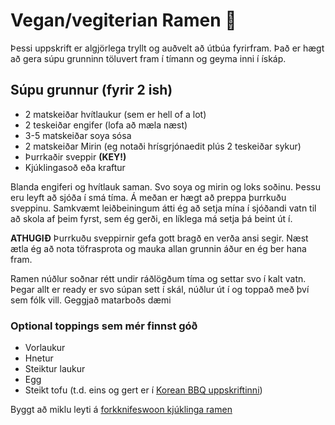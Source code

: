 # Vegan/vegiterian Ramen 🍜

Þessi uppskrift er algjörlega tryllt og auðvelt að útbúa fyrirfram. Það er hægt að gera súpu grunninn töluvert fram í tímann og geyma inni í ískáp.

## Súpu grunnur (fyrir 2 ish)
- 2 matskeiðar hvítlaukur (sem er hell of a lot)
- 2 teskeiðar engifer (lofa að mæla næst)
- 3-5 matskeiðar soya sósa
- 2 matskeiðar Mirin (eg notaði hrísgrjónaedit plús 2 teskeiðar sykur)
- Þurrkaðir sveppir **(KEY!)**
- Kjúklingasoð eða kraftur

Blanda engiferi og hvítlauk saman. Svo soya og mirin og loks soðinu. Þessu eru leyft að sjóða í smá tíma. Á meðan er hægt að preppa þurrkuðu sveppinu. Samkvæmt leiðbeiningum átti ég að setja mína í sjóðandi vatn til að skola af þeim fyrst, sem ég gerði, en líklega má setja þá beint út í.

**ATHUGIÐ** Þurrkuðu sveppirnir gefa gott bragð en verða ansi segir. Næst ætla ég að nota töfrasprota og mauka allan grunnin áður en ég ber hana fram. 


Ramen núðlur soðnar rétt undir ráðlögðum tíma og settar svo í kalt vatn. Þegar allt er ready er svo súpan sett í skál, núðlur út í og toppað með því sem fólk vill. Geggjað matarboðs dæmi

### Optional toppings sem mér finnst góð
- Vorlaukur
- Hnetur
- Steiktur laukur
- Egg
- Steikt tofu (t.d. eins og gert er í [Korean BBQ uppskriftinni](vegan_korean_bbq.md))

Byggt að miklu leyti á [forkknifeswoon kjúklinga ramen](https://www.forkknifeswoon.com/simple-homemade-chicken-ramen/)
